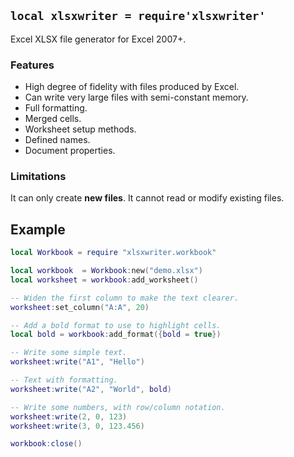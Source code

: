
## `local xlsxwriter = require'xlsxwriter'`

Excel XLSX file generator for Excel 2007+.

### Features

* High degree of fidelity with files produced by Excel.
* Can write very large files with semi-constant memory.
* Full formatting.
* Merged cells.
* Worksheet setup methods.
* Defined names.
* Document properties.

### Limitations

It can only create **new files**. It cannot read or modify existing files.

## Example

```lua
local Workbook = require "xlsxwriter.workbook"

local workbook  = Workbook:new("demo.xlsx")
local worksheet = workbook:add_worksheet()

-- Widen the first column to make the text clearer.
worksheet:set_column("A:A", 20)

-- Add a bold format to use to highlight cells.
local bold = workbook:add_format({bold = true})

-- Write some simple text.
worksheet:write("A1", "Hello")

-- Text with formatting.
worksheet:write("A2", "World", bold)

-- Write some numbers, with row/column notation.
worksheet:write(2, 0, 123)
worksheet:write(3, 0, 123.456)

workbook:close()
```
